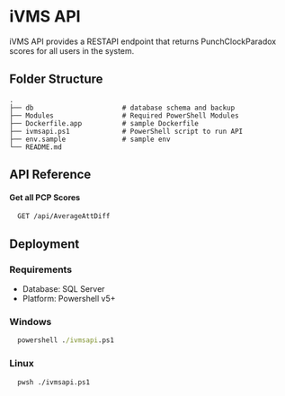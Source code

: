 # iVMS API

iVMS API provides a RESTAPI endpoint that returns PunchClockParadox scores for all users in the system.


## Folder Structure
```
.
├── db                      # database schema and backup
├── Modules                 # Required PowerShell Modules
├── Dockerfile.app          # sample Dockerfile
├── ivmsapi.ps1             # PowerShell script to run API
├── env.sample              # sample env
└── README.md
```
## API Reference

#### Get all PCP Scores

```http
  GET /api/AverageAttDiff
```


## Deployment

### Requirements
- Database: SQL Server
- Platform: Powershell v5+

### Windows
```cmd
  powershell ./ivmsapi.ps1
```

### Linux
```bash
  pwsh ./ivmsapi.ps1
```